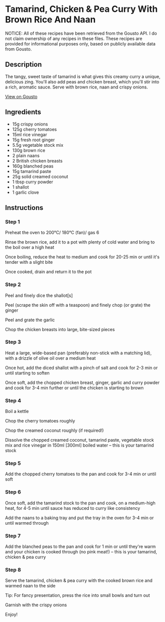 # Tamarind, Chicken & Pea Curry With Brown Rice And Naan

NOTICE: All of these recipes have been retrieved from the Gousto API. I do not claim ownership of any recipes in these files. These recipes are provided for informational purposes only, based on publicly available data from Gousto.

## Description

The tangy, sweet taste of tamarind is what gives this creamy curry a unique, delicious zing. You'll also add peas and chicken breast, which you'll stir into a rich, aromatic sauce. Serve with brown rice, naan and crispy onions. 

[View on Gousto](https://www.gousto.co.uk/recipes/cookbook/tamarind-chicken-pea-curry-with-brown-rice-and-naan)

## Ingredients

- 15g crispy onions
- 125g cherry tomatoes
- 15ml rice vinegar
- 15g fresh root ginger
- 5.5g vegetable stock mix
- 130g brown rice
- 2 plain naans
- 2 British chicken breasts
- 160g blanched peas
- 15g tamarind paste
- 25g solid creamed coconut
- 1 tbsp curry powder
- 1 shallot
- 1 garlic clove

## Instructions


### Step 1

Preheat the oven to 200°C/ 180°C (fan)/ gas 6

Rinse the brown rice, add it to a pot with plenty of cold water and bring to the boil over a high heat

Once boiling, reduce the heat to medium and cook for 20-25 min or until it's tender with a slight bite

Once cooked, drain and return it to the pot


### Step 2

Peel and finely dice the shallot<span class="text-danger">[s]</span>

Peel (scrape the skin off with a teaspoon) and finely chop (or grate) the ginger

Peel and grate the garlic

Chop the chicken breasts into large, bite-sized pieces


### Step 3

Heat a large, wide-based pan (preferably non-stick with a matching lid), with a drizzle of olive oil over a medium heat

Once hot, add the diced shallot with a pinch of salt and cook for 2-3 min or until starting to soften

Once soft, add the chopped chicken breast, ginger, garlic and curry powder and cook for 3-4 min further or until the chicken is starting to brown


### Step 4

Boil a kettle

Chop the cherry tomatoes roughly

Chop the creamed coconut roughly (if required!)

Dissolve the chopped creamed coconut, tamarind paste, vegetable stock mix and rice vinegar in 150ml <span class="text-danger">[300ml]</span> boiled water – this is your tamarind stock


### Step 5

Add the chopped cherry tomatoes to the pan and cook for 3-4 min or until soft


### Step 6

Once soft, add the tamarind stock to the pan and cook, on a medium-high heat, for 4-5 min until sauce has reduced to curry like consistency

Add the naans to a baking tray and put the tray in the oven for 3-4 min or until warmed through


### Step 7

Add the blanched peas to the pan and cook for 1 min or until they're warm  and your chicken is cooked through (no pink meat!) – this is your tamarind, chicken & pea curry

### Step 8

Serve the tamarind, chicken & pea curry with the cooked brown rice and warmed naan to the side

Tip: For fancy presentation, press the rice into small bowls and turn out

Garnish with the crispy onions

Enjoy!

